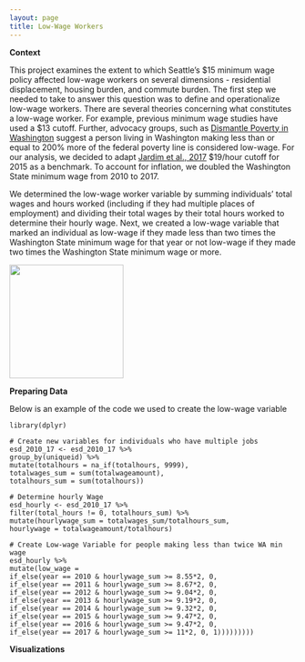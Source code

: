 ```yaml
---
layout: page
title: Low-Wage Workers
---
```


**Context**

This project examines the extent to which Seattle’s \$15 minimum wage policy affected low-wage workers on several dimensions - residential displacement, housing burden, and commute burden. The first step we needed to take to answer this question was to define and operationalize low-wage workers. There are several theories concerning what constitutes a low-wage worker. For example, previous minimum wage studies have used a $13 cutoff. Further, advocacy groups, such as [Dismantle Poverty in Washington](https://dismantlepovertyinwa.com/) suggest a person living in Washington making less than or equal to 200% more of the federal poverty line is considered low-wage. For our analysis, we decided to adapt [Jardim et al., 2017](https://www.nber.org/system/files/working_papers/w23532/w23532.pdf) \$19/hour cutoff for 2015 as a benchmark. To account for inflation, we doubled the Washington State minimum wage from 2010 to 2017.

We determined the low-wage worker variable by summing individuals’ total wages and hours worked (including if they had multiple places of employment) and dividing their total wages by their total hours worked to determine their hourly wage. Next, we created a low-wage variable that marked an individual as low-wage if they made less than two times the Washington State minimum wage for that year or not low-wage if they made two times the Washington State minimum wage or more. 

<img src="{{ site.url }}{{ site.baseurl }}/assets/img/WA_minwage.gif" width = "200">


**Preparing Data**

Below is an example of the code we used to create the low-wage variable

```
library(dplyr)

# Create new variables for individuals who have multiple jobs
esd_2010_17 <- esd_2010_17 %>% 
group_by(uniqueid) %>% 
mutate(totalhours = na_if(totalhours, 9999),
totalwages_sum = sum(totalwageamount),
totalhours_sum = sum(totalhours))

# Determine hourly Wage
esd_hourly <- esd_2010_17 %>% 
filter(total_hours != 0, totalhours_sum) %>% 
mutate(hourlywage_sum = totalwages_sum/totalhours_sum,
hourlywage = totalwageamount/totalhours)

# Create Low-wage Variable for people making less than twice WA min wage
esd_hourly %>% 
mutate(low_wage = 
if_else(year == 2010 & hourlywage_sum >= 8.55*2, 0,
if_else(year == 2011 & hourlywage_sum >= 8.67*2, 0,
if_else(year == 2012 & hourlywage_sum >= 9.04*2, 0,
if_else(year == 2013 & hourlywage_sum >= 9.19*2, 0,
if_else(year == 2014 & hourlywage_sum >= 9.32*2, 0,
if_else(year == 2015 & hourlywage_sum >= 9.47*2, 0,
if_else(year == 2016 & hourlywage_sum >= 9.47*2, 0,
if_else(year == 2017 & hourlywage_sum >= 11*2, 0, 1)))))))))
```

**Visualizations**

